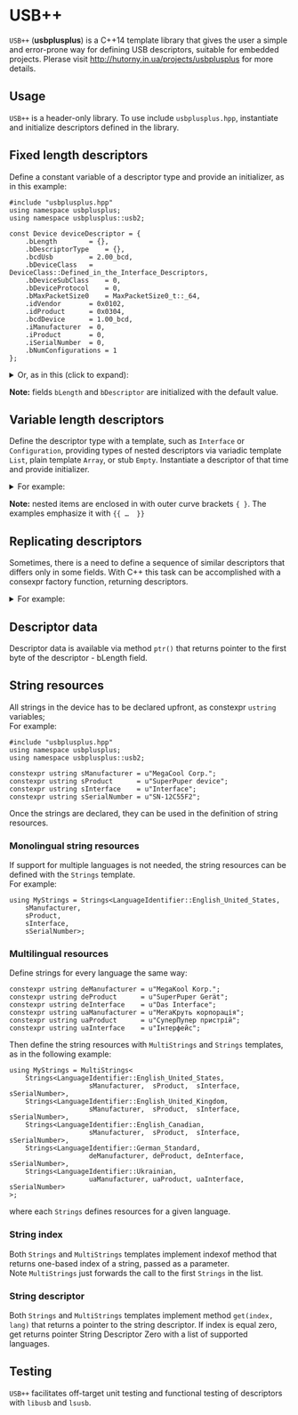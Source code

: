 # USB++

`USB++` (**usbplusplus**) is a C++14 template library that gives the user a 
simple and error-prone way for defining USB descriptors, suitable for 
embedded projects. Plerase visit http://hutorny.in.ua/projects/usbplusplus for
more details.

## Usage

`USB++` is a header-only library. To use include `usbplusplus.hpp`, 
instantiate and initialize descriptors defined in the library.

## Fixed length descriptors 

Define a constant variable of a descriptor type and provide an initializer,
as in this example:
```
#include "usbplusplus.hpp"
using namespace usbplusplus;
using namespace usbplusplus::usb2;

const Device deviceDescriptor = {
	.bLength 		= {},
	.bDescriptorType 	= {},
	.bcdUsb 		= 2.00_bcd,
	.bDeviceClass 	= DeviceClass::Defined_in_the_Interface_Descriptors,
	.bDeviceSubClass 	= 0,
	.bDeviceProtocol 	= 0,
	.bMaxPacketSize0 	= MaxPacketSize0_t::_64,
	.idVendor 		= 0x0102,
	.idProduct 		= 0x0304,
	.bcdDevice 		= 1.00_bcd,
	.iManufacturer 	= 0,
	.iProduct 		= 0,
	.iSerialNumber 	= 0,
	.bNumConfigurations = 1 
};
```
<details><summary>Or, as in this (click to expand):</summary>

```
const Device deviceDescriptor = {
	Length<Device>(),
	DescriptorType<Device>(),
	2.00_bcd,
	DeviceClass::Defined_in_the_Interface_Descriptors,
	DeviceSubClass(0),
	DeviceProtocol(0),
	MaxPacketSize0_t::_64,
	IDVendor(0x0102),
	IDProduct(0x0304),
	1.00_bcd,
	Manufacturer(0),
	Product(0),
	SerialNumber(0),
	NumConfigurations(1)
};
```
</details>

**Note:** fields `bLength` and `bDescriptor` are initialized with the default
value.

## Variable length descriptors 

Define the descriptor type with a template, such as `Interface` or 
`Configuration`, providing types of nested descriptors via variadic template
`List`, plain template `Array`, or stub `Empty`. Instantiate a descriptor 
of that time and provide initializer. 

<details><summary>For example:</summary>
 
```
#include "usbplusplus.hpp"
using namespace usbplusplus;
using namespace usbplusplus::usb2;
using MyInterface1 = Interface<Empty>;
using MyInterface2 = Interface<List<Endpoint>>;

const Configuration<List<MyInterface1,MyInterface2>> myConfiguration = {
		.bLength = {},
		.bDescriptorType = {},
		.wTotalLength = {},
		.bNumInterfaces = {},
		.bConfigurationValue = 1,
		.iConfiguration = 1,
		.bmAttributes = ConfigurationCharacteristics_t::Self_powered,
		.bMaxPower = 100_mA,
		{{
			.bLength 		= {},
			.bDescriptorType 	= {},
			.bInterfaceNumber	= 0,
			.bAlternateSetting	= 0,
			.bNumEndpoints 	= {},
			InterfaceClass::CDC,
			.bInterfaceSubClass = 0,
			.bInterfaceProtocol = 0,
			.iInterface 		= 0
		},
		{
			.bLength 		= {},
			.bDescriptorType	= {},
			.bInterfaceNumber	= 1,
			.bAlternateSetting	= 0,
			.bNumEndpoints	= {},
			InterfaceClass::CDC,
			.bInterfaceSubClass	= 0,
			.bInterfaceProtocol	= 0,
			.iInterface 		= 1,
			{{
				.bLength	= {},
				.bDescriptorType= {},
				EndpointAddress(1, EndpointDirection_t::IN),
				.bmAttributes		= TransferType_t::Isochronous,
				.wMaxPacketSize	= 512,
				.bInterval		= 1,
			}}
		}}
};
```
</details>

**Note:** nested items are enclosed in with outer curve brackets `{ }`. 
The examples emphasize it with `{{ …  }}`

## Replicating descriptors

Sometimes, there is a need to define a sequence of similar descriptors that
differs only in some fields. With C++ this task can be accomplished with a 
consexpr factory function, returning descriptors.
<details><summary>For example:</summary>
 
```
constexpr MyInterface2 myInterface(InterfaceNumber interfaceNumber,
		uint8_t endpointNumber) {
	return  MyInterface2 {
		.bLength 			= {},
		.bDescriptorType	= {},
		.bInterfaceNumber	= interfaceNumber,
		.bAlternateSetting	= 1,
		.bNumEndpoints = {},
		InterfaceClass::CDC,
		.bInterfaceSubClass = 0,
		.bInterfaceProtocol = 0,
		.iInterface 		= MyStrings::indexof(sInterface),
		{{
			.bLength		= {},
			.bDescriptorType= {},
			EndpointAddress(endpointNumber, EndpointDirection_t::IN),
			.bmAttributes = TransferType_t::Isochronous,
			.wMaxPacketSize = 512,
			.bInterval		= 1,
		}}
	};
}
```
</details>

## Descriptor data

Descriptor data is available via method `ptr()` that returns pointer to the
first byte of the descriptor - bLength field.

## String resources

All strings in the device has to be declared upfront, as constexpr `ustring`
variables;
<br>For example:

```
#include "usbplusplus.hpp"
using namespace usbplusplus;
using namespace usbplusplus::usb2;

constexpr ustring sManufacturer = u"MegaCool Corp.";
constexpr ustring sProduct      = u"SuperPuper device";
constexpr ustring sInterface    = u"Interface";
constexpr ustring sSerialNumber = u"SN-12C55F2";
```

Once the strings are declared, they can be used in the definition of string 
resources.

### Monolingual string resources

If support for multiple languages is not needed, the string resources can be 
defined with the `Strings` template. 
<br>For example:

```
using MyStrings = Strings<LanguageIdentifier::English_United_States,
	sManufacturer,
	sProduct,
	sInterface,
	sSerialNumber>;
```

### Multilingual resources

Define strings for every language the same way:

```
constexpr ustring deManufacturer = u"MegaKool Korp.";
constexpr ustring deProduct      = u"SuperPuper Gerät";
constexpr ustring deInterface    = u"Das Interface";
constexpr ustring uaManufacturer = u"МегаКруть корпорація";
constexpr ustring uaProduct      = u"СуперПупер пристрій";
constexpr ustring uaInterface    = u"Інтерфейс";
```

Then define the string resources with `MultiStrings` and `Strings` 
templates, as in the following example:

```
using MyStrings = MultiStrings<
	Strings<LanguageIdentifier::English_United_States,
					sManufacturer,  sProduct,  sInterface,  sSerialNumber>,
	Strings<LanguageIdentifier::English_United_Kingdom,
					sManufacturer,  sProduct,  sInterface,  sSerialNumber>,
	Strings<LanguageIdentifier::English_Canadian,
					sManufacturer,  sProduct,  sInterface,  sSerialNumber>,
	Strings<LanguageIdentifier::German_Standard,
					deManufacturer, deProduct, deInterface, sSerialNumber>,
	Strings<LanguageIdentifier::Ukrainian,
					uaManufacturer, uaProduct, uaInterface, sSerialNumber>
>;
```

where each `Strings` defines resources for a given language.

### String index

Both `Strings` and `MultiStrings` templates implement indexof method that 
returns one-based index of a string, passed as a parameter. 
<br>Note `MultiStrings` just forwards the call to the first `Strings` in 
the list.

### String descriptor

Both `Strings` and `MultiStrings` templates implement method 
`get(index, lang)` that returns a pointer to the string descriptor. 
If index is equal zero, get returns pointer String Descriptor Zero with a 
list of supported languages.

## Testing
`USB++` facilitates off-target unit testing and functional testing of descriptors with `libusb` and `lsusb`.
